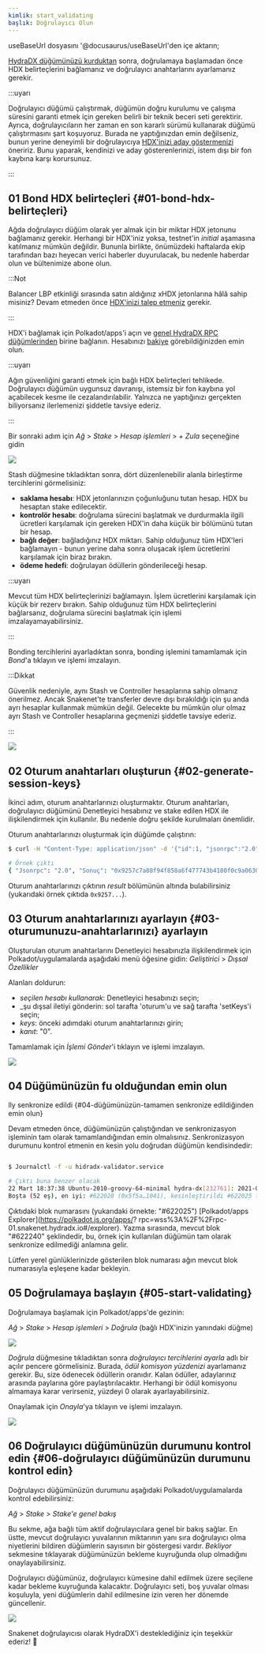 ```yaml
---
kimlik: start_validating
başlık: Doğrulayıcı Olun
---
```


useBaseUrl dosyasını '@docusaurus/useBaseUrl'den içe aktarın;

[HydraDX düğümünüzü kurduktan](/node_setup) sonra, doğrulamaya başlamadan önce HDX belirteçlerini bağlamanız ve doğrulayıcı anahtarlarını ayarlamanız gerekir.

:::uyarı

Doğrulayıcı düğümü çalıştırmak, düğümün doğru kurulumu ve çalışma süresini garanti etmek için gereken belirli bir teknik beceri seti gerektirir. Ayrıca, doğrulayıcıların her zaman en son kararlı sürümü kullanarak düğümü çalıştırmasını şart koşuyoruz. Burada ne yaptığınızdan emin değilseniz, bunun yerine deneyimli bir doğrulayıcıya [HDX'inizi aday göstermenizi](/start_nomination) öneririz. Bunu yaparak, kendinizi ve aday gösterenlerinizi, istem dışı bir fon kaybına karşı korursunuz.

:::

## 01 Bond HDX belirteçleri {#01-bond-hdx-belirteçleri}

Ağda doğrulayıcı düğüm olarak yer almak için bir miktar HDX jetonunu bağlamanız gerekir. Herhangi bir HDX'iniz yoksa, testnet'in _initial_ aşamasına katılmanız mümkün değildir. Bununla birlikte, önümüzdeki haftalarda ekip tarafından bazı heyecan verici haberler duyurulacak, bu nedenle haberdar olun ve bültenimize abone olun.

:::Not

Balancer LBP etkinliği sırasında satın aldığınız xHDX jetonlarına hâlâ sahip misiniz? Devam etmeden önce [HDX'inizi talep etmeniz](/claim) gerekir.

:::

HDX'i bağlamak için Polkadot/apps'i açın ve [genel HydraDX RPC düğümlerinden](/polkadotjs_apps_public) birine bağlanın. Hesabınızı [bakiye](https://polkadot.js.org/apps/?rpc=wss%3A%2F%2Frpc-01.snakenet.hydradx.io#/accounts) görebildiğinizden emin olun.

:::uyarı

Ağın güvenliğini garanti etmek için bağlı HDX belirteçleri tehlikede. Doğrulayıcı düğümün uygunsuz davranışı, istemsiz bir fon kaybına yol açabilecek kesme ile cezalandırılabilir. Yalnızca ne yaptığınızı gerçekten biliyorsanız ilerlemenizi şiddetle tavsiye ederiz.

:::

Bir sonraki adım için *Ağ* > *Stake* > *Hesap işlemleri* > *+ Zula* seçeneğine gidin

<div stili={{textAlign: 'center'}}>
  <img src={useBaseUrl('/validator-guide/bond-hdx-1.png')} />
</div>

Stash düğmesine tıkladıktan sonra, dört düzenlenebilir alanla birleştirme tercihlerini görmelisiniz:
* **saklama hesabı**: HDX jetonlarınızın çoğunluğunu tutan hesap. HDX bu hesaptan stake edilecektir.
* **kontrolör hesabı**: doğrulama sürecini başlatmak ve durdurmakla ilgili ücretleri karşılamak için gereken HDX'in daha küçük bir bölümünü tutan bir hesap.
* **bağlı değer**: bağladığınız HDX miktarı. Sahip olduğunuz tüm HDX'leri bağlamayın - bunun yerine daha sonra oluşacak işlem ücretlerini karşılamak için biraz bırakın.
* **ödeme hedefi**: doğrulayan ödüllerin gönderileceği hesap.

:::uyarı

Mevcut tüm HDX belirteçlerinizi bağlamayın. İşlem ücretlerini karşılamak için küçük bir rezerv bırakın. Sahip olduğunuz tüm HDX belirteçlerini bağlarsanız, doğrulama sürecini başlatmak için işlemi imzalayamayabilirsiniz.

:::

Bonding tercihlerini ayarladıktan sonra, bonding işlemini tamamlamak için _Bond_'a tıklayın ve işlemi imzalayın.

:::Dikkat

Güvenlik nedeniyle, aynı Stash ve Controller hesaplarına sahip olmanız önerilmez. Ancak Snakenet'te transferler devre dışı bırakıldığı için şu anda ayrı hesaplar kullanmak mümkün değil. Gelecekte bu mümkün olur olmaz ayrı Stash ve Controller hesaplarına geçmenizi şiddetle tavsiye ederiz.

:::

<div stili={{textAlign: 'center'}}>
  <img src={useBaseUrl('/validator-guide/bond-hdx-2.png')} />
</div>

## 02 Oturum anahtarları oluşturun {#02-generate-session-keys}

İkinci adım, oturum anahtarlarınızı oluşturmaktır. Oturum anahtarları, doğrulayıcı düğümünü Denetleyici hesabınız ve stake edilen HDX ile ilişkilendirmek için kullanılır. Bu nedenle doğru şekilde kurulmaları önemlidir.

Oturum anahtarlarınızı oluşturmak için düğümde çalıştırın:

```bash
$ curl -H "Content-Type: application/json" -d '{"id":1, "jsonrpc":"2.0", "method": "author_rotateKeys", "params":[]}' http:/ /localhost:9933

# Örnek çıktı
{ "Jsonrpc": "2.0", "Sonuç": "0x9257c7a88f94f858a6f477743b4180f0c9a0630a1cea85c3f47dc6ca78e503767089bebe02b18765232ecd67b35a7fb18fc3027613840f27aca5a5cc300775391cf298af0f0e0342d0d0d873b1ec703009c6816a471c64b5394267c6fc583c31884ac83d9fed55d5379bbe1579601872ccc577ad044dd449848da1f830dd3e45", "kimlik": 1}
```

Oturum anahtarlarınızı çıktının _result_ bölümünün altında bulabilirsiniz (yukarıdaki örnek çıktıda `0x9257...`).

## 03 Oturum anahtarlarınızı ayarlayın {#03-oturumunuzu-anahtarlarınızı} ayarlayın

Oluşturulan oturum anahtarlarını Denetleyici hesabınızla ilişkilendirmek için Polkadot/uygulamalarda aşağıdaki menü öğesine gidin:
*Geliştirici* > *Dışsal Özellikler*

Alanları doldurun:

* _seçilen hesabı kullanarak_: Denetleyici hesabınızı seçin;
* _şu dışsal iletiyi gönderin: sol tarafta 'oturum'u ve sağ tarafta 'setKeys'i seçin;
* _keys_: önceki adımdaki oturum anahtarlarınızı girin;
* _kanıt_: "0".

Tamamlamak için _İşlemi Gönder_'i tıklayın ve işlemi imzalayın.

<div stili={{textAlign: 'center'}}>
  <img src={useBaseUrl('/validator-guide/set-session-keys-1.png')} />
</div>

## 04 Düğümünüzün fu olduğundan emin olun

lly senkronize edildi {#04-düğümünüzün-tamamen senkronize edildiğinden emin olun}

Devam etmeden önce, düğümünüzün çalıştığından ve senkronizasyon işleminin tam olarak tamamlandığından emin olmalısınız. Senkronizasyon durumunu kontrol etmenin en kesin yolu doğrudan düğümün kendisindedir:

```bash

$ Journalctl -f -u hidradx-validator.service

# Çıktı buna benzer olacak
22 Mart 18:37:38 Ubuntu-2010-groovy-64-minimal hydra-dx[232761]: 2021-03-22 18:37:38 💤
Boşta (52 eş), en iyi: #622028 (0x5f5a…1041), kesinleştirildi #622025 (0x5b21…a746), ⬇ 9.1kiB/s ⬆ 6.1kiB/s

```

Çıktıdaki blok numarasını (yukarıdaki örnekte: "#622025") [Polkadot/apps Explorer](https://polkadot.js.org/apps/? rpc=wss%3A%2F%2Frpc-01.snakenet.hydradx.io#/explorer). Yazma sırasında, mevcut blok "#622240" şeklindedir, bu, örnek için kullanılan düğümün tam olarak senkronize edilmediği anlamına gelir.

Lütfen yerel günlüklerinizde gösterilen blok numarası ağın mevcut blok numarasıyla eşleşene kadar bekleyin.

## 05 Doğrulamaya başlayın {#05-start-validating}

Doğrulamaya başlamak için Polkadot/apps'de gezinin:

*Ağ* > *Stake* > *Hesap işlemleri* > *Doğrula* (bağlı HDX'inizin yanındaki düğme)

<div stili={{textAlign: 'center'}}>
  <img src={useBaseUrl('/validator-guide/validate-1.png')} />
</div>

*Doğrula* düğmesine tıkladıktan sonra *doğrulayıcı tercihlerini ayarla* adlı bir açılır pencere görmelisiniz. Burada, _ödül komisyon yüzdenizi_ ayarlamanız gerekir. Bu, size ödenecek ödüllerin oranıdır. Kalan ödüller, adaylarınız arasında paylarına göre paylaştırılacaktır. Herhangi bir ödül komisyonu almamaya karar verirseniz, yüzdeyi 0 olarak ayarlayabilirsiniz.

Onaylamak için *Onayla*'ya tıklayın ve işlemi imzalayın.

<div stili={{textAlign: 'center'}}>
  <img src={useBaseUrl('/validator-guide/validate-2.png')} />
</div>

## 06 Doğrulayıcı düğümünüzün durumunu kontrol edin {#06-doğrulayıcı düğümünüzün durumunu kontrol edin}

Doğrulayıcı düğümünüzün durumunu aşağıdaki Polkadot/uygulamalarda kontrol edebilirsiniz:

*Ağ* > *Stake* > *Stake'e genel bakış*

Bu sekme, ağa bağlı tüm aktif doğrulayıcılara genel bir bakış sağlar. En üstte, mevcut doğrulayıcı yuvalarının miktarının yanı sıra doğrulayıcı olma niyetlerini bildiren düğümlerin sayısının bir göstergesi vardır. _Bekliyor_ sekmesine tıklayarak düğümünüzün bekleme kuyruğunda olup olmadığını onaylayabilirsiniz.

Doğrulayıcı düğümünüz, doğrulayıcı kümesine dahil edilmek üzere seçilene kadar bekleme kuyruğunda kalacaktır. Doğrulayıcı seti, boş yuvalar olması koşuluyla, yeni düğümlerin dahil edilmesine izin veren her dönemde güncellenir.

<div stili={{textAlign: 'center'}}>
  <img src={useBaseUrl('/validator-guide/validate-3.png')} />
</div>

Snakenet doğrulayıcısı olarak HydraDX'i desteklediğiniz için teşekkür ederiz! 🎉
